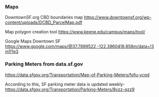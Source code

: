 
### Maps
DowntownSF.org CBD boundaries map
https://www.downtownsf.org/wp-content/uploads/DCBD_ParcelMap.pdf

Map polygon creation tool
https://www.keene.edu/campus/maps/tool/

Google Maps Downtown SF
https://www.google.com/maps/@37.7899522,-122.3960418,858m/data=!3m1!1e3


### Parking Meters from data.sf.gov
https://data.sfgov.org/Transportation/Map-of-Parking-Meters/fqfu-vcqd

According to this, SF parking meter data is updated weekly-
https://data.sfgov.org/Transportation/Parking-Meters/8vzz-qzz9

